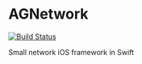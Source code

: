 # AGNetwork

[![Build Status](https://travis-ci.org/AlexeyGolovenkov/AGNetwork.svg?branch=master)](https://travis-ci.org/AlexeyGolovenkov/AGNetwork)

Small network iOS framework in Swift
